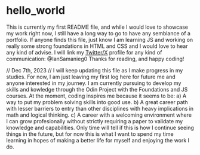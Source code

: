 # hello_world
This is currently my first README file, and while I would love to showcase my work right now, I still have a long way to go to have any semblance of a portfolio. 
If anyone finds this file, just know I am learning JS and working on really some strong foundations in HTML and CSS and I would love to hear any kind of advise. 
I will link my [Twitter/X](https://twitter.com/home) profile for any kind of communication: @IanSamanieg0 
Thanks for reading, and happy coding!


// Dec 7th, 2023 //
I will keep updating this file as I make progress in my studies. For now, I am just leaving my first log here for future me and anyone interested in my journey.
I am currently pursuing to develop my skills and kowledge through the Odin Project with the Foundations and JS courses. At the moment, coding inspires me because it seems to be: 
  a) A way to put my problem solving skills into good use.
  b) A great career path with lesser barriers to entry than other disciplines with heavy implications in math and logical thinking. 
  c) A career with a welcoming environment where I can grow profesionally without strictly requiring a paper to validate my knowledge and capabilities. 
Only time will tell if this is how I continue seeing things in the future, but for now this is  what I want to spend my time learning in hopes of making a better life for myself and enjoying the work I do. 
